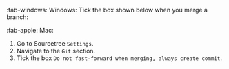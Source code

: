 :fab-windows: Windows: Tick the box shown below when you merge a branch:

<pic eager src="{{baseUrl}}/gitAndGithub/branch/images/mergeBranchDialog.png" height="150" />
<p/>

:fab-apple: Mac:

1. Go to Sourcetree `Settings`.
1. Navigate to the `Git` section.
1. Tick the box `Do not fast-forward when merging, always create commit`.

